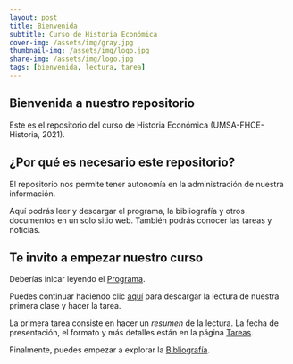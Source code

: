 ```yaml
---
layout: post
title: Bienvenida
subtitle: Curso de Historia Económica
cover-img: /assets/img/gray.jpg
thumbnail-img: /assets/img/logo.jpg
share-img: /assets/img/logo.jpg
tags: [bienvenida, lectura, tarea]
---
```


## Bienvenida a nuestro repositorio

Este es el repositorio del curso de Historia Económica (UMSA-FHCE-Historia, 2021).

## ¿Por qué es necesario este repositorio?

El repositorio nos permite tener autonomía en la administración de nuestra información.

Aquí podrás leer y descargar el programa, la bibliografía y otros documentos en un solo sitio web. También podrás conocer las tareas y noticias.

## Te invito a empezar nuestro curso

Deberías inicar leyendo el [Programa](programa.md).

Puedes continuar haciendo clic [aquí](bib\2020_Klein-Estudiar_Desigualdad_Historia.pdf) para descargar la lectura de nuestra primera clase y hacer la tarea.

La primera tarea consiste en hacer un *resumen* de la lectura. La fecha de presentación, el formato y más detalles están en la página [Tareas](tareas.md).

Finalmente, puedes empezar a explorar la [Bibliografía](bibliografia).
